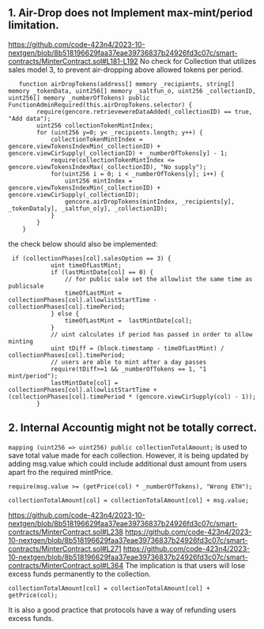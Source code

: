 ## 1. Air-Drop does not Implement max-mint/period limitation.
https://github.com/code-423n4/2023-10-nextgen/blob/8b518196629faa37eae39736837b24926fd3c07c/smart-contracts/MinterContract.sol#L181-L192
No check for Collection that utilizes sales model 3, to prevent air-dropping above allowed tokens per period.
``` solidity
   function airDropTokens(address[] memory _recipients, string[] memory _tokenData, uint256[] memory _saltfun_o, uint256 _collectionID, uint256[] memory _numberOfTokens) public FunctionAdminRequired(this.airDropTokens.selector) {
        require(gencore.retrievewereDataAdded(_collectionID) == true, "Add data");
        uint256 collectionTokenMintIndex;
        for (uint256 y=0; y< _recipients.length; y++) {
            collectionTokenMintIndex = gencore.viewTokensIndexMin(_collectionID) + gencore.viewCirSupply(_collectionID) + _numberOfTokens[y] - 1;
            require(collectionTokenMintIndex <= gencore.viewTokensIndexMax(_collectionID), "No supply");
            for(uint256 i = 0; i < _numberOfTokens[y]; i++) {
                uint256 mintIndex = gencore.viewTokensIndexMin(_collectionID) + gencore.viewCirSupply(_collectionID);
                gencore.airDropTokens(mintIndex, _recipients[y], _tokenData[y], _saltfun_o[y], _collectionID);
            }
        }
    }

```
the check below should also be implemented:
``` solidity
 if (collectionPhases[col].salesOption == 3) {
            uint timeOfLastMint;
            if (lastMintDate[col] == 0) {
                // for public sale set the allowlist the same time as publicsale
                timeOfLastMint = collectionPhases[col].allowlistStartTime - collectionPhases[col].timePeriod;
            } else {
                timeOfLastMint =  lastMintDate[col];
            }
            // uint calculates if period has passed in order to allow minting
            uint tDiff = (block.timestamp - timeOfLastMint) / collectionPhases[col].timePeriod;
            // users are able to mint after a day passes
            require(tDiff>=1 && _numberOfTokens == 1, "1 mint/period");
            lastMintDate[col] = collectionPhases[col].allowlistStartTime + (collectionPhases[col].timePeriod * (gencore.viewCirSupply(col) - 1));
        }
```

## 2. Internal Accountig might not be totally correct.
```mapping (uint256 => uint256) public collectionTotalAmount;``` is used to save total value made for each collection.
However, it is being updated by adding msg.value which could include additional dust amount from users apart fro the required mintPrice.
``` solidity
require(msg.value >= (getPrice(col) * _numberOfTokens), "Wrong ETH");
```
``` solidity
collectionTotalAmount[col] = collectionTotalAmount[col] + msg.value;
```
https://github.com/code-423n4/2023-10-nextgen/blob/8b518196629faa37eae39736837b24926fd3c07c/smart-contracts/MinterContract.sol#L238
https://github.com/code-423n4/2023-10-nextgen/blob/8b518196629faa37eae39736837b24926fd3c07c/smart-contracts/MinterContract.sol#L271
https://github.com/code-423n4/2023-10-nextgen/blob/8b518196629faa37eae39736837b24926fd3c07c/smart-contracts/MinterContract.sol#L364
The implication is that users will lose excess funds permanently to the collection.
``` solidity
collectionTotalAmount[col] = collectionTotalAmount[col] + getPrice(col);
```
It is also a good practice that protocols have a way of refunding users excess funds.
